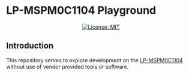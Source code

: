 # LP-MSPM0C1104 Playground

<p align="center">
        <a href="https://opensource.org/licenses/MIT">
        <img
                alt="License: MIT"
                src="https://img.shields.io/badge/License-MIT-yellow.svg" />
        </a>

<br />

## Introduction

This repository serves to explore development on the [LP-MSPM0C1104](https://www.ti.com/tool/LP-MSPM0C1104)
without use of vendor provided tools or software.

